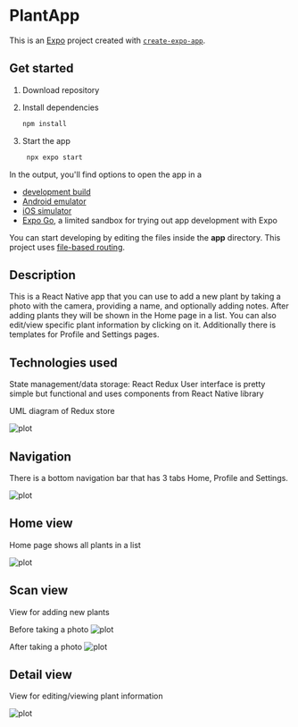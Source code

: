 # PlantApp

This is an [Expo](https://expo.dev) project created with [`create-expo-app`](https://www.npmjs.com/package/create-expo-app).

## Get started

1. Download repository

2. Install dependencies

   ```bash
   npm install
   ```

3. Start the app

   ```bash
    npx expo start
   ```

In the output, you'll find options to open the app in a

- [development build](https://docs.expo.dev/develop/development-builds/introduction/)
- [Android emulator](https://docs.expo.dev/workflow/android-studio-emulator/)
- [iOS simulator](https://docs.expo.dev/workflow/ios-simulator/)
- [Expo Go](https://expo.dev/go), a limited sandbox for trying out app development with Expo

You can start developing by editing the files inside the **app** directory. This project uses [file-based routing](https://docs.expo.dev/router/introduction).

## Description

This is a React Native app that you can use to add a new plant by taking a photo with the camera, providing a name, and optionally adding notes. After adding plants
they will be shown in the Home page in a list. You can also edit/view specific plant information by clicking on it. Additionally there is templates for Profile and
Settings pages. 

## Technologies used

State management/data storage: React Redux
User interface is pretty simple but functional and uses components from React Native library

UML diagram of Redux store

![plot](./assets/images/uml.png)

## Navigation

There is a bottom navigation bar that has 3 tabs Home, Profile and Settings.

![plot](./assets/images/navigation.png)

## Home view

Home page shows all plants in a list

![plot](./assets/images/home.jpg)

## Scan view

View for adding new plants

Before taking a photo
![plot](./assets/images/add_2.jpg)

After taking a photo
![plot](./assets/images/add.jpg)

## Detail view

View for editing/viewing plant information

![plot](./assets/images/detail.jpg)
